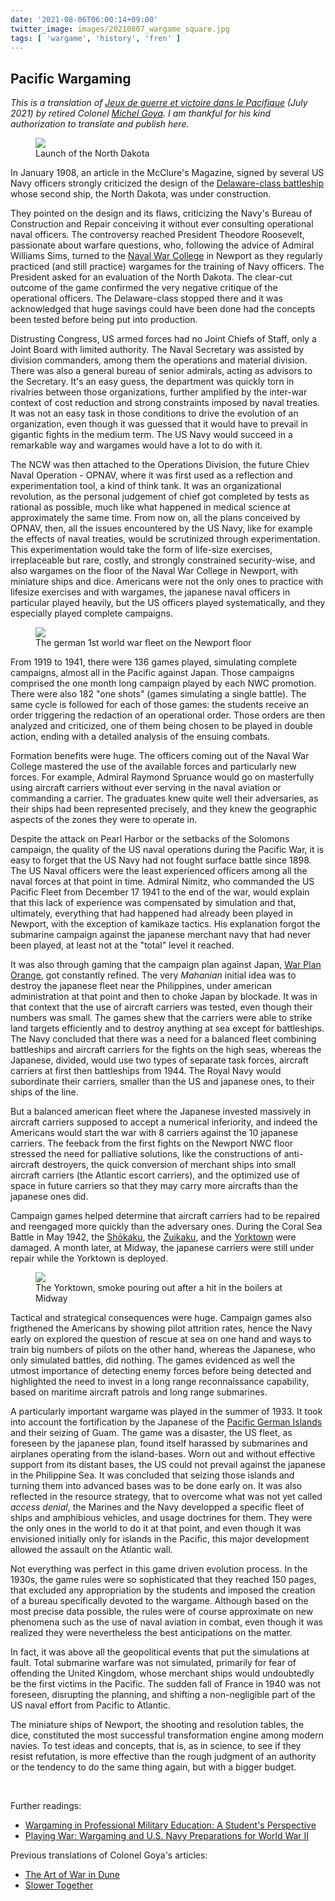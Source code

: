 ```yaml
---
date: '2021-08-06T06:00:14+09:00'
twitter_image: images/20210807_wargame_square.jpg
tags: [ 'wargame', 'history', 'fren' ]
---
```


## Pacific Wargaming

_This is a translation of [Jeux de guerre et victoire dans le Pacifique](https://lavoiedelepee.blogspot.com/2021/07/jeux-de-guerre-et-victoire-dans-le.html) (July 2021) by retired Colonel [Michel Goya](http://michelgoyacv.blogspot.com/). I am thankful for his kind authorization to translate and publish here._

<figure class="left largest">
<a href="https://www.history.navy.mil/our-collections/photography/us-navy-ships/battleships/north-dakota-bb-29/NH-93814.html"><img src="images/20210807_ndakota.jpg" loading="lazy" /></a>
<figcaption>
Launch of the North Dakota
</figcaption>
</figure>

In January 1908, an article in the McClure's Magazine, signed by several US Navy officers strongly criticized the design of the [Delaware-class battleship](https://en.wikipedia.org/wiki/Delaware-class_battleship) whose second ship, the North Dakota, was under construction.

They pointed on the design and its flaws, criticizing the Navy's Bureau of Construction and Repair conceiving it without ever consulting operational naval officers. The controversy reached President Theodore Roosevelt, passionate about warfare questions, who, following the advice of Admiral Williams Sims, turned to the [Naval War College](https://usnwc.edu/) in Newport as they regularly practiced (and still practice) wargames for the training of Navy officers. The President asked for an evaluation of the North Dakota. The clear-cut outcome of the game confirmed the very negative critique of the operational officers. The Delaware-class stopped there and it was acknowledged that huge savings could have been done had the concepts been tested before being put into production.

Distrusting Congress, US armed forces had no Joint Chiefs of Staff, only a Joint Board with limited authority. The Naval Secretary was assisted by division commanders, among them the operations and material division. There was also a general bureau of senior admirals, acting as advisors to the Secretary. It's an easy guess, the department was quickly torn in rivalries between those organizations, further amplified by the inter-war context of cost reduction and strong constraints imposed by naval treaties. It was not an easy task in those conditions to drive the evolution of an organization, even though it was guessed that it would have to prevail in gigantic fights in the medium term.
The US Navy would succeed in a remarkable way and wargames would have a lot to do with it.

The NCW was then attached to the Operations Division, the future Chiev Naval Operation - OPNAV, where it was first used as a reflection and experimentation tool, a kind of think tank. It was an organizational revolution, as the personal judgement of chief got completed by tests as rational as possible, much like what happened in medical science at approximately the same time. From now on, all the plans conceived by OPNAV, then, all the issues encountered by the US Navy, like for example the effects of naval treaties, would be scrutinized through experimentation. This experimentation would take the form of life-size exercises, irreplaceable but rare, costly, and strongly constrained security-wise, and also wargames on the floor of the Naval War College in Newport, with miniature ships and dice. Americans were not the only ones to practice with lifesize exercises and with wargames, the japanese naval officers in particular played heavily, but the US officers played systematically, and they especially played complete campaigns.

<figure class="right largest">
<a href="https://thestrategybridge.org/the-bridge/2016/7/14/wargaming-in-professional-military-education-a-students-perspective"><img src="images/20210807_wargame.jpg" loading="lazy" /></a>
<figcaption>
The german 1st world war fleet on the Newport floor
</figcaption>
</figure>

From 1919 to 1941, there were 136 games played, simulating complete campaigns, almost all in the Pacific against Japan. Those campaigns comprised the one month long campaign played by each NWC promotion. There were also 182 "one shots" (games simulating a single battle). The same cycle is followed for each of those games: the students receive an order triggering the redaction of an operational order. Those orders are then analyzed and criticized, one of them being chosen to be played in double action, ending with a detailed analysis of the ensuing combats.

Formation benefits were huge. The officers coming out of the Naval War College mastered the use of the available forces and particularly new forces. For example, Admiral Raymond Spruance would go on masterfully using aircraft carriers without ever serving in the naval aviation or commanding a carrier. The graduates knew quite well their adversaries, as their ships had been represented precisely, and they knew the geographic aspects of the zones they were to operate in.

Despite the attack on Pearl Harbor or the setbacks of the Solomons campaign, the quality of the US naval operations during the Pacific War, it is easy to forget that the US Navy had not fought surface battle since 1898. The US Naval officers were the least experienced officers among all the naval forces at that point in time. Admiral Nimitz, who commanded the US Pacific Fleet from December 17 1941 to the end of the war, would explain that this lack of experience was compensated by simulation and that, ultimately, everything that had happened had already been played in Newport, with the exception of kamikaze tactics. His explanation forgot the submarine campaign against the japanese merchant navy that had never been played, at least not at the "total" level it reached.

It was also through gaming that the campaign plan against Japan, [War Plan Orange](https://en.wikipedia.org/wiki/War_Plan_Orange), got constantly refined. The very _Mahanian_ initial idea was to destroy the japanese fleet near the Philippines, under american administration at that point and then to choke Japan by blockade. It was in that context that the use of aircraft carriers was tested, even though their numbers was small. The games shew that the carriers were able to strike land targets efficiently and to destroy anything at sea except for battleships. The Navy concluded that there was a need for a balanced fleet combining battleships and aircraft carriers for the fights on the high seas, whereas the Japanese, divided, would use two types of separate task forces, aircraft carriers at first then battleships from 1944. The Royal Navy would subordinate their carriers, smaller than the US and japanese ones, to their ships of the line.

But a balanced american fleet where the Japanese invested massively in aircraft carriers supposed to accept a numerical inferiority, and indeed the Americans would start the war with 8 carriers against the 10 japanese carriers. The feeback from the first fights on the Newport NWC floor stressed the need for palliative solutions, like the constructions of anti-aircraft destroyers, the quick conversion of merchant ships into small aircraft carriers (the Atlantic escort carriers), and the optimized use of space in future carriers so that they may carry more aircrafts than the japanese ones did.

Campaign games helped determine that aircraft carriers had to be repaired and reengaged more quickly than the adversary ones. During the Coral Sea Battle in May 1942, the [Shōkaku](https://en.wikipedia.org/wiki/Japanese_aircraft_carrier_Sh%C5%8Dkaku), the [Zuikaku](https://en.wikipedia.org/wiki/Japanese_aircraft_carrier_Zuikaku), and the [Yorktown](https://en.wikipedia.org/wiki/USS_Yorktown_(CV-5)) were damaged. A month later, at Midway, the japanese carriers were still under repair while the Yorktown is deployed.

<figure class="left largest">
<a href="https://en.wikipedia.org/wiki/USS_Yorktown_(CV-5)"><img src="images/20210807_yorktown.jpg" loading="lazy" /></a>
<figcaption>
The Yorktown, smoke pouring out after a hit in the boilers at Midway
</figcaption>
</figure>

Tactical and strategical consequences were huge. Campaign games also frigthened the Americans by showing pilot attrition rates, hence the Navy early on explored the question of rescue at sea on one hand and ways to train big numbers of pilots on the other hand, whereas the Japanese, who only simulated battles, did nothing. The games evidenced as well the utmost importance of detecting enemy forces before being detected and highlighted the need to invest in a long range reconnaissance capability, based on maritime aircraft patrols and long range submarines.

A particularly important wargame was played in the summer of 1933. It took into account the fortification by the Japanese of the [Pacific German Islands](https://en.wikipedia.org/wiki/List_of_former_German_colonies#Pacific) and their seizing of Guam.
The game was a disaster, the US fleet, as foreseen by the japanese plan, found itself harassed by submarines and airplanes operating from the island-bases. Worn out and without effective support from its distant bases, the US could not prevail against the japanese in the Philippine Sea.
It was concluded that seizing those islands and turning them into advanced bases was to be done early on. It was also reflected in the resource strategy, that to overcome what was not yet called _access denial_, the Marines and the Navy developped a specific fleet of ships and amphibious vehicles, and usage doctrines for them. They were the only ones in the world to do it at that point, and even though it was envisioned initially only for islands in the Pacific, this major development allowed the assault on the Atlantic wall.

Not everything was perfect in this game driven evolution process. In the 1930s, the game rules were so sophisticated that they reached 150 pages, that excluded any appropriation by the students and imposed the creation of a bureau specifically devoted to the wargame. Although based on the most precise data possible, the rules were of course approximate on new phenomena such as the use of naval aviation in combat, even though it was realized they were nevertheless the best anticipations on the matter.

In fact, it was above all the geopolitical events that put the simulations at fault. Total submarine warfare was not simulated, primarily for fear of offending the United Kingdom, whose merchant ships would undoubtedly be the first victims in the Pacific. The sudden fall of France in 1940 was not foreseen, disrupting the planning, and shifting a non-negligible part of the US naval effort from Pacific to Atlantic.

The miniature ships of Newport, the shooting and resolution tables, the dice, constituted the most successful transformation engine among modern navies. To test ideas and concepts, that is, as in science, to see if they resist refutation, is more effective than the rough judgment of an authority or the tendency to do the same thing again, but with a bigger budget.

&nbsp;

Further readings:

* [Wargaming in Professional Military Education: A Student's Perspective](https://thestrategybridge.org/the-bridge/2016/7/14/wargaming-in-professional-military-education-a-students-perspective)
* [Playing War: Wargaming and U.S. Navy Preparations for World War II](https://digital-commons.usnwc.edu/cgi/viewcontent.cgi?article=1169&context=nwc-review)

Previous translations of Colonel Goya's articles:

* [The Art of War in Dune](20210414.html?t=The_Art_of_War_in_Dune&f=Pacific_Wargame)
* [Slower Together](20210506.html?t=Slower_Together&f=Pacific_Wargame)

